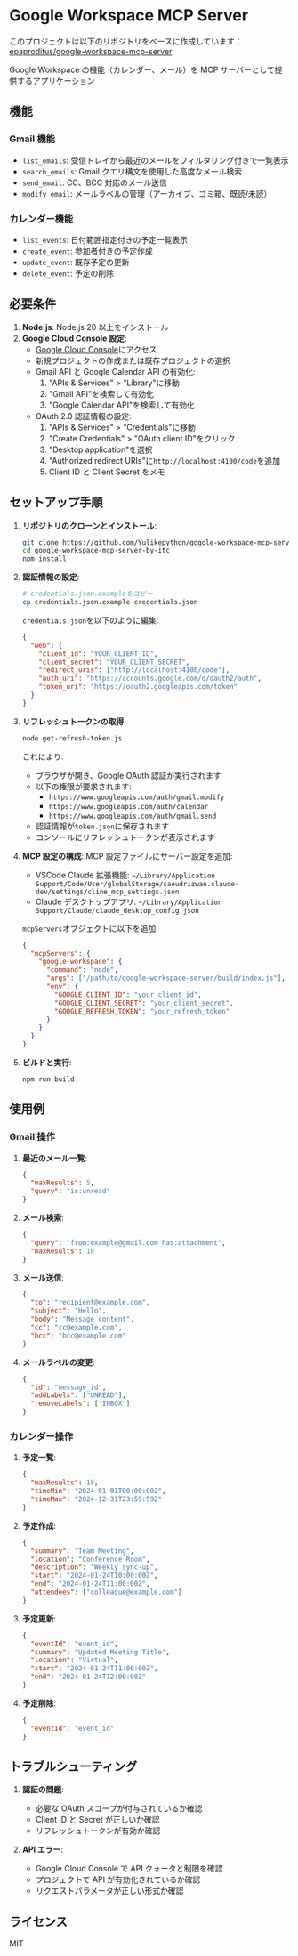 # Google Workspace MCP Server

このプロジェクトは以下のリポジトリをベースに作成しています：
[epaproditus/google-workspace-mcp-server](https://github.com/epaproditus/google-workspace-mcp-server)

Google Workspace の機能（カレンダー、メール）を MCP サーバーとして提供するアプリケーション

## 機能

### Gmail 機能

- `list_emails`: 受信トレイから最近のメールをフィルタリング付きで一覧表示
- `search_emails`: Gmail クエリ構文を使用した高度なメール検索
- `send_email`: CC、BCC 対応のメール送信
- `modify_email`: メールラベルの管理（アーカイブ、ゴミ箱、既読/未読）

### カレンダー機能

- `list_events`: 日付範囲指定付きの予定一覧表示
- `create_event`: 参加者付きの予定作成
- `update_event`: 既存予定の更新
- `delete_event`: 予定の削除

## 必要条件

1. **Node.js**: Node.js 20 以上をインストール
2. **Google Cloud Console 設定**:
   - [Google Cloud Console](https://console.cloud.google.com/)にアクセス
   - 新規プロジェクトの作成または既存プロジェクトの選択
   - Gmail API と Google Calendar API の有効化:
     1. "APIs & Services" > "Library"に移動
     2. "Gmail API"を検索して有効化
     3. "Google Calendar API"を検索して有効化
   - OAuth 2.0 認証情報の設定:
     1. "APIs & Services" > "Credentials"に移動
     2. "Create Credentials" > "OAuth client ID"をクリック
     3. "Desktop application"を選択
     4. "Authorized redirect URIs"に`http://localhost:4100/code`を追加
     5. Client ID と Client Secret をメモ

## セットアップ手順

1. **リポジトリのクローンとインストール**:

   ```bash
   git clone https://github.com/Yulikepython/gogole-workspace-mcp-server-by-itc.git
   cd google-workspace-mcp-server-by-itc
   npm install
   ```

2. **認証情報の設定**:

   ```bash
   # credentials.json.exampleをコピー
   cp credentials.json.example credentials.json
   ```

   `credentials.json`を以下のように編集:

   ```json
   {
     "web": {
       "client_id": "YOUR_CLIENT_ID",
       "client_secret": "YOUR_CLIENT_SECRET",
       "redirect_uris": ["http://localhost:4100/code"],
       "auth_uri": "https://accounts.google.com/o/oauth2/auth",
       "token_uri": "https://oauth2.googleapis.com/token"
     }
   }
   ```

3. **リフレッシュトークンの取得**:

   ```bash
   node get-refresh-token.js
   ```

   これにより:

   - ブラウザが開き、Google OAuth 認証が実行されます
   - 以下の権限が要求されます:
     - `https://www.googleapis.com/auth/gmail.modify`
     - `https://www.googleapis.com/auth/calendar`
     - `https://www.googleapis.com/auth/gmail.send`
   - 認証情報が`token.json`に保存されます
   - コンソールにリフレッシュトークンが表示されます

4. **MCP 設定の構成**:
   MCP 設定ファイルにサーバー設定を追加:

   - VSCode Claude 拡張機能: `~/Library/Application Support/Code/User/globalStorage/saoudrizwan.claude-dev/settings/cline_mcp_settings.json`
   - Claude デスクトップアプリ: `~/Library/Application Support/Claude/claude_desktop_config.json`

   `mcpServers`オブジェクトに以下を追加:

   ```json
   {
     "mcpServers": {
       "google-workspace": {
         "command": "node",
         "args": ["/path/to/google-workspace-server/build/index.js"],
         "env": {
           "GOOGLE_CLIENT_ID": "your_client_id",
           "GOOGLE_CLIENT_SECRET": "your_client_secret",
           "GOOGLE_REFRESH_TOKEN": "your_refresh_token"
         }
       }
     }
   }
   ```

5. **ビルドと実行**:
   ```bash
   npm run build
   ```

## 使用例

### Gmail 操作

1. **最近のメール一覧**:

   ```json
   {
     "maxResults": 5,
     "query": "is:unread"
   }
   ```

2. **メール検索**:

   ```json
   {
     "query": "from:example@gmail.com has:attachment",
     "maxResults": 10
   }
   ```

3. **メール送信**:

   ```json
   {
     "to": "recipient@example.com",
     "subject": "Hello",
     "body": "Message content",
     "cc": "cc@example.com",
     "bcc": "bcc@example.com"
   }
   ```

4. **メールラベルの変更**:
   ```json
   {
     "id": "message_id",
     "addLabels": ["UNREAD"],
     "removeLabels": ["INBOX"]
   }
   ```

### カレンダー操作

1. **予定一覧**:

   ```json
   {
     "maxResults": 10,
     "timeMin": "2024-01-01T00:00:00Z",
     "timeMax": "2024-12-31T23:59:59Z"
   }
   ```

2. **予定作成**:

   ```json
   {
     "summary": "Team Meeting",
     "location": "Conference Room",
     "description": "Weekly sync-up",
     "start": "2024-01-24T10:00:00Z",
     "end": "2024-01-24T11:00:00Z",
     "attendees": ["colleague@example.com"]
   }
   ```

3. **予定更新**:

   ```json
   {
     "eventId": "event_id",
     "summary": "Updated Meeting Title",
     "location": "Virtual",
     "start": "2024-01-24T11:00:00Z",
     "end": "2024-01-24T12:00:00Z"
   }
   ```

4. **予定削除**:
   ```json
   {
     "eventId": "event_id"
   }
   ```

## トラブルシューティング

1. **認証の問題**:

   - 必要な OAuth スコープが付与されているか確認
   - Client ID と Secret が正しいか確認
   - リフレッシュトークンが有効か確認

2. **API エラー**:
   - Google Cloud Console で API クォータと制限を確認
   - プロジェクトで API が有効化されているか確認
   - リクエストパラメータが正しい形式か確認

## ライセンス

MIT

